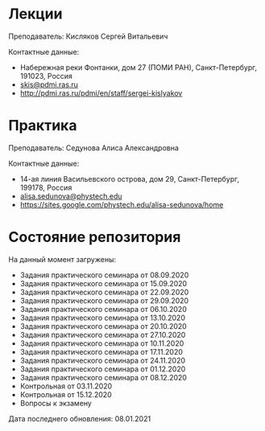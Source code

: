 # Лекции

Преподаватель: Кисляков Сергей Витальевич

Контактные данные:
+ Набережная реки Фонтанки, дом 27 (ПОМИ РАН), Санкт-Петербург, 191023, Россия
+ skis@pdmi.ras.ru
+ http://pdmi.ras.ru/pdmi/en/staff/sergei-kislyakov

# Практика

Преподаватель: Седунова Алиса Александровна

Контактные данные:
+ 14-ая линия Васильевского острова, дом 29, Санкт-Петербург, 199178, Россия
+ alisa.sedunova@phystech.edu
+ https://sites.google.com/phystech.edu/alisa-sedunova/home

# Состояние репозитория

На данный момент загружены:
+ Задания практического семинара от 08.09.2020
+ Задания практического семинара от 15.09.2020
+ Задания практического семинара от 22.09.2020
+ Задания практического семинара от 29.09.2020
+ Задания практического семинара от 06.10.2020
+ Задания практического семинара от 13.10.2020
+ Задания практического семинара от 20.10.2020
+ Задания практического семинара от 27.10.2020
+ Задания практического семинара от 10.11.2020
+ Задания практического семинара от 17.11.2020
+ Задания практического семинара от 24.11.2020
+ Задания практического семинара от 01.12.2020
+ Задания практического семинара от 08.12.2020
+ Контрольная от 03.11.2020
+ Контрольная от 15.12.2020
+ Вопросы к экзамену

Дата последнего обновления: 08.01.2021
